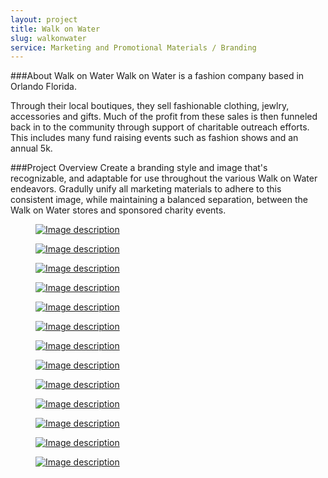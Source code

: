 ```yaml
---
layout: project
title: Walk on Water
slug: walkonwater
service: Marketing and Promotional Materials / Branding
---
```


###About Walk on Water
Walk on Water is a fashion company based in Orlando Florida.

Through their local boutiques, they sell fashionable clothing, jewlry, accessories and gifts. Much of the profit from these sales is then funneled back in to the community through support of charitable outreach efforts. This includes many fund raising events such as fashion shows and an annual 5k.

###Project Overview
Create a branding style and image that's recognizable, and adaptable for use throughout the various Walk on Water endeavors. Gradully unify all marketing materials to adhere to this consistent image, while maintaining a balanced separation, between the Walk on Water stores and sponsored charity events.

<div class="gallery" itemscope itemtype="http://schema.org/ImageGallery" data-index="gallery">
  <div class="gallery-group">
    <figure itemprop="associatedMedia" itemscope itemtype="http://schema.org/ImageObject">
      <a href="gallery/wow-eventad-web.jpg" itemprop="contentUrl" data-size="1280x1000"><img src="gallery/wow-eventad-web-thumb.jpg" itemprop="thumbnail" alt="Image description" /></a>
    </figure>
    <figure itemprop="associatedMedia" itemscope itemtype="http://schema.org/ImageObject">
      <a href="gallery/westin-ad-web.jpg" itemprop="contentUrl" data-size="1280x960"><img src="gallery/westin-ad-web-thumb.jpg" itemprop="thumbnail" alt="Image description" /></a>
    </figure>
    <figure class="large" itemprop="associatedMedia" itemscope itemtype="http://schema.org/ImageObject">
      <a href="gallery/winterpark-poster-web.jpg" itemprop="contentUrl" data-size="1200x869"><img src="gallery/winterpark-poster-web-thumb.jpg" itemprop="thumbnail" alt="Image description" /></a>
    </figure>
  </div>
  <div class="gallery-group">
    <figure itemprop="associatedMedia" itemscope itemtype="http://schema.org/ImageObject">
      <a href="gallery/wow-couponcard-back.jpg" itemprop="contentUrl" data-size="1250x1250"><img src="gallery/wow-couponcard-back-thumb.jpg" itemprop="thumbnail" alt="Image description" /></a>
    </figure>
    <figure itemprop="associatedMedia" itemscope itemtype="http://schema.org/ImageObject">
      <a href="gallery/wow-couponcard-closeup.jpg" itemprop="contentUrl" data-size="1643x1233"><img src="gallery/wow-couponcard-closeup-thumb.jpg" itemprop="thumbnail" alt="Image description" /></a>
    </figure>
    <figure class="large left" itemprop="associatedMedia" itemscope itemtype="http://schema.org/ImageObject">
      <a href="gallery/wow-couponcard-front.jpg" itemprop="contentUrl" data-size="1250x1250"><img src="gallery/wow-couponcard-front-thumb.jpg" itemprop="thumbnail" alt="Image description" /></a>
    </figure>
  </div>
  <div class="gallery-group">
    <figure class="tall" itemprop="associatedMedia" itemscope itemtype="http://schema.org/ImageObject">
      <a href="gallery/powerofpink-shirt-poster-web.jpg" itemprop="contentUrl" data-size="1000x1509"><img src="gallery/powerofpink-shirt-poster-web-thumb.jpg" itemprop="thumbnail" alt="Image description" /></a>
    </figure>
    <figure class="large" itemprop="associatedMedia" itemscope itemtype="http://schema.org/ImageObject">
      <a href="gallery/merchandise-tags-web.jpg" itemprop="contentUrl" data-size="1200x869"><img src="gallery/merchandise-tags-web-thumb.jpg" itemprop="thumbnail" alt="Image description" /></a>
    </figure>
  </div>
  <div class="gallery-group">
    <figure itemprop="associatedMedia" itemscope itemtype="http://schema.org/ImageObject">
      <a href="gallery/pandora-bracelet-web.jpg" itemprop="contentUrl" data-size="1000x1157"><img src="gallery/pandora-bracelet-web-thumb.jpg" itemprop="thumbnail" alt="Image description" /></a>
    </figure>
    <figure itemprop="associatedMedia" itemscope itemtype="http://schema.org/ImageObject">
      <a href="gallery/5k-postcard-web.jpg" itemprop="contentUrl" data-size="800x1000"><img src="gallery/5k-postcard-web-thumb.jpg" itemprop="thumbnail" alt="Image description" /></a>
    </figure>
    <figure class="large left" itemprop="associatedMedia" itemscope itemtype="http://schema.org/ImageObject">
      <a href="gallery/lmhs-magazine-web.jpg" itemprop="contentUrl" data-size="1000x1250"><img src="gallery/lmhs-magazine-web-thumb.jpg" itemprop="thumbnail" alt="Image description" /></a>
    </figure>
  </div>
  <div class="gallery-group">
    <figure itemprop="associatedMedia" itemscope itemtype="http://schema.org/ImageObject">
      <a href="gallery/valentines-shirt-poster-web.jpg" itemprop="contentUrl" data-size="1000x1509"><img src="gallery/valentines-shirt-poster-web-thumb.jpg" itemprop="thumbnail" alt="Image description" /></a>
    </figure>
    <figure iitemprop="associatedMedia" itemscope itemtype="http://schema.org/ImageObject">
      <a href="gallery/wow-business-card-animation.gif" itemprop="contentUrl" data-size="450x360"><img src="gallery/wow-business-card-animation.gif" itemprop="thumbnail" alt="Image description" /></a>
    </figure>
  </div>

</div>
